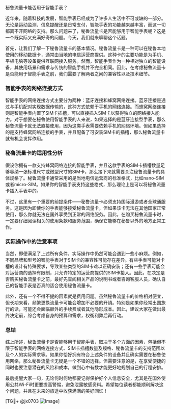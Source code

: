 秘鲁流量卡能否用于智能手表？

近年来，随着科技的发展，智能手表已经成为了许多人生活中不可或缺的一部分。无论是运动监测、信息提醒还是日常支付，智能手表的功能越来越丰富，而这一切都离不开网络的支持。那么问题来了，秘鲁流量卡是否能够用于智能手表呢？这是一个既实际又充满好奇的问题。今天，我们就来聊聊这个话题。

首先，让我们了解一下秘鲁流量卡的基本情况。秘鲁流量卡是一种可以在秘鲁本地使用的移动数据卡，通常由当地的电信运营商提供。这种卡的主要功能是为手机、平板电脑等设备提供互联网接入服务。然而，智能手表作为一种相对独立的智能设备，其使用场景和需求与传统的智能手机并不完全相同。因此，在考虑秘鲁流量卡是否能用于智能手表之前，我们需要了解两者之间的兼容性以及技术细节。

### 智能手表的网络连接方式

智能手表的网络连接方式主要分为两种：蓝牙连接和蜂窝网络连接。蓝牙连接是通过与手机配对实现数据传输的，这种方式依赖于手机的网络连接。而蜂窝网络连接则是智能手表内置了SIM卡插槽，可以直接插入SIM卡以获得独立的网络接入能力。对于想要在秘鲁使用智能手表的人来说，如果选择的是蓝牙连接型手表，那么秘鲁流量卡就无法直接使用，因为这类手表需要依赖手机的网络环境。但如果选择的是支持蜂窝网络连接的手表，并且配备了可安装SIM卡的插槽，那么秘鲁流量卡就有机会发挥作用。

### 秘鲁流量卡的适用性分析

假设你拥有一款支持蜂窝网络连接的智能手表，并且这款手表的SIM卡插槽数量足够容纳一张标准尺寸或微型尺寸的SIM卡，那么接下来就需要关注秘鲁流量卡的具体规格了。秘鲁流量卡通常采用的是当地电信运营商的标准格式，比如nano-SIM或者micro-SIM。如果你的智能手表支持这些格式，那么理论上是可以将秘鲁流量卡插入手表中的。

不过，这里有一个重要的前提条件——秘鲁流量卡必须支持国际漫游或者全球通服务。这是因为即使你的手表能够接受秘鲁流量卡，但如果该卡无法在其他国家正常使用，那么你就无法在国外享受到正常的网络服务。因此，在购买秘鲁流量卡时，一定要仔细阅读相关的使用条款和服务范围，确保它能够在秘鲁以外的地方正常工作。

### 实际操作中的注意事项

当然，即便满足了上述所有条件，实际操作中仍然可能会遇到一些小麻烦。例如，不同品牌和型号的智能手表对于SIM卡的兼容性可能存在差异。有些手表可能对卡槽的设计有特殊要求，导致某些类型的SIM卡难以正确安装；还有一些手表可能会对运营商的选择有限制，只允许特定的运营商提供的SIM卡接入。因此，在决定是否购买秘鲁流量卡之前，最好先查阅相关产品的说明书或者咨询客服人员，确认自己的智能手表是否真的适合使用秘鲁流量卡。

此外，还有一个不得不提的因素就是费用问题。虽然秘鲁流量卡的价格相对便宜，但长期来看，频繁更换流量卡可能会增加不必要的开销。特别是如果你经常出国旅行的话，可能还会面临额外的手续费或者其他隐形成本。因此，建议大家在做出最终决定前，综合考虑自身的预算和需求，权衡利弊后再行动。

### 总结

综上所述，秘鲁流量卡是否能够用于智能手表，取决于多个方面的因素，包括但不限于智能手表的网络连接方式、SIM卡插槽数量及规格、秘鲁流量卡的支持范围以及个人的实际需求等。如果你恰好拥有符合上述条件的设备并且确实需要在秘鲁使用网络，那么秘鲁流量卡无疑是一个不错的选择。但需要注意的是，在享受便捷的同时也要注意潜在的风险和成本，做到心中有数才能更好地规划自己的行程安排。

最后提醒大家一句，无论何时何地都要记得保护好个人信息安全，尤其是在国外使用公共Wi-Fi时更要提高警惕，避免泄露敏感资料。希望每位读者都能顺利解决这个问题，并且在未来的旅途中收获满满的美好回忆！

[TG💪+ @jx0703 ![Image](https://github.com/user-attachments/assets/dbca1d08-cadb-493c-b0ec-ad6f7a83f270)]